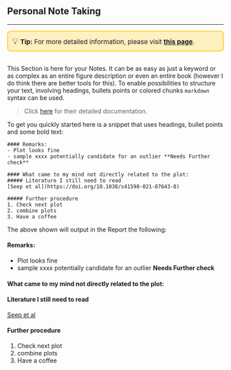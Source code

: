 ## Personal Note Taking

***
<div style="border: 2px solid #ffcf30; background-color: #fff0bf; padding: 10px; border-radius: 8px; font-size: 15px;">
<span style="font-size: 20px;">💡</span>  <strong>Tip:</strong> For more detailed information, please visit 
<a href="https://icb-dcm.github.io/cOmicsArt/interface-details.html#features-across-tabs" target="_blank" style="font-weight: bold;">this page</a>.
</div>
<br>

This Section is here for your Notes. It can be as easy as just a keyword or as complex as an entire figure description or even an entire book (however I do think there are better tools for this).
To enable possibilities to structure your text, involving headings, bullets points or colored chunks `markdown` syntax can be used. 
>Click [here](https://www.markdownguide.org/basic-syntax/) for their detailed documentation.

To get you quickly started here is a snippet that uses headings, bullet points and some bold text:

```
#### Remarks:
- Plot looks fine
- sample xxxx potentially candidate for an outlier **Needs Further check**

#### What came to my mind not directly related to the plot:
##### Literature I still need to read
[Seep et al](https://doi.org/10.1038/s41598-021-87643-8)

##### Further procedure
1. Check next plot
2. combine plots
3. Have a coffee

```
The above shown will output in the Report the following:

#### Remarks:
- Plot looks fine
- sample xxxx potentially candidate for an outlier **Needs Further check**

#### What came to my mind not directly related to the plot:
#### Literature I still need to read
[Seep et al](https://doi.org/10.1038/s41598-021-87643-8)

#### Further procedure
1. Check next plot
2. combine plots
3. Have a coffee